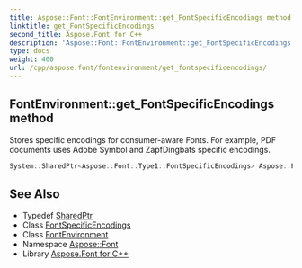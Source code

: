 ```yaml
---
title: Aspose::Font::FontEnvironment::get_FontSpecificEncodings method
linktitle: get_FontSpecificEncodings
second_title: Aspose.Font for C++
description: 'Aspose::Font::FontEnvironment::get_FontSpecificEncodings method. Stores specific encodings for consumer-aware Fonts. For example, PDF documents uses Adobe Symbol and ZapfDingbats specific encodings in C++.'
type: docs
weight: 400
url: /cpp/aspose.font/fontenvironment/get_fontspecificencodings/
---
```

## FontEnvironment::get_FontSpecificEncodings method


Stores specific encodings for consumer-aware Fonts. For example, PDF documents uses Adobe Symbol and ZapfDingbats specific encodings.

```cpp
System::SharedPtr<Aspose::Font::Type1::FontSpecificEncodings> Aspose::Font::FontEnvironment::get_FontSpecificEncodings() const
```

## See Also

* Typedef [SharedPtr](../../../system/sharedptr/)
* Class [FontSpecificEncodings](../../../aspose.font.type1/fontspecificencodings/)
* Class [FontEnvironment](../)
* Namespace [Aspose::Font](../../)
* Library [Aspose.Font for C++](../../../)
